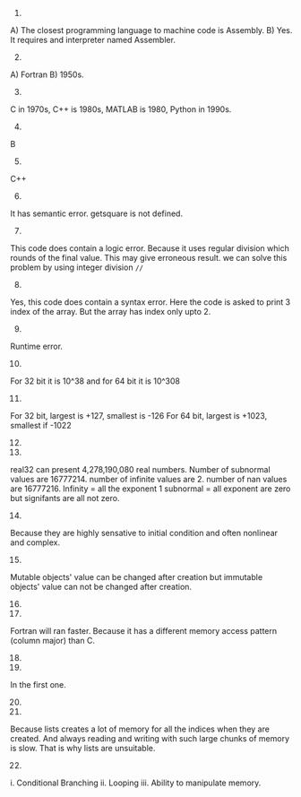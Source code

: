 1.
A) The closest programming language to machine code is Assembly.
B) Yes. It requires and interpreter named Assembler.

2. 
A) Fortran
B) 1950s.

3.
C in 1970s, C++ is 1980s, MATLAB is 1980, Python in 1990s.

4.
B

5. 
C++

6.
It has semantic error. getsquare is not defined.

7. 
This code does contain a logic error. Because it uses regular division which rounds of the final value. This may give erroneous result. we can solve this problem by using integer division `//`

8.
Yes, this code does contain a syntax error. Here the code is asked to print 3 index of the array. But the array has index only upto 2. 

9. 
Runtime error.

10.
For 32 bit it is 10^38 and for 64 bit it is 10^308

11.
For 32 bit, largest is +127, smallest is -126
For 64 bit, largest is +1023, smallest if -1022

12.


13.
real32 can present 4,278,190,080 real numbers.
Number of subnormal values are 16777214. 
number of infinite values are 2.
number of nan values are 16777216.
Infinity = all the exponent 1
subnormal = all exponent are zero but signifants are all not zero.

14.
Because they are highly sensative to initial condition and often nonlinear and complex.

15.
Mutable objects' value can be changed after creation but immutable objects' value can not be changed after creation.

16.

17.
Fortran will ran faster. Because it has a different memory access pattern (column major) than C.

18.

19.
In the first one.

20.

21. 
Because lists creates a lot of memory for all the indices when they are created. And always reading and writing with such large chunks of memory is slow. That is why lists are unsuitable.

22.
i. Conditional Branching
ii. Looping
iii. Ability to manipulate memory.


